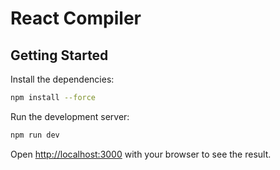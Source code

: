 # React Compiler

## Getting Started

Install the dependencies:

```bash
npm install --force
```

Run the development server:

```bash
npm run dev
```

Open [http://localhost:3000](http://localhost:3000) with your browser to see the result.

